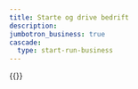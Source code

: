 ```yaml
---
title: Starte og drive bedrift
description:
jumbotron_business: true
cascade:
  type: start-run-business
---
```


{{<latest-news count="4" newscategory="business">}}